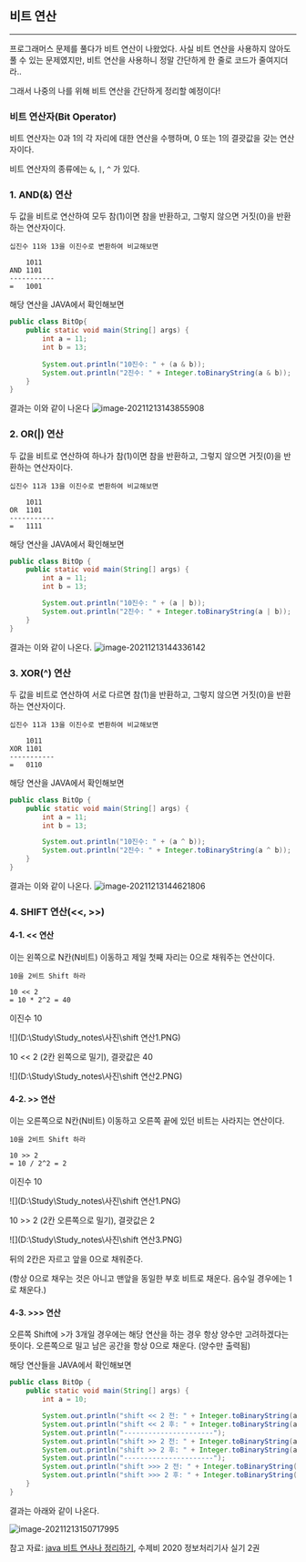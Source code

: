 ## 비트 연산

-----

프로그래머스 문제를 풀다가 비트 연산이 나왔었다. 사실 비트 연산을 사용하지 않아도 풀 수 있는 문제였지만, 비트 연산을 사용하니 정말 간단하게 한 줄로 코드가 줄여지더라..

그래서 나중의 나를 위해 비트 연산을 간단하게 정리할 예정이다!



### 비트 연산자(Bit Operator)

비트 연산자는 0과 1의 각 자리에 대한 연산을 수행하며, 0 또는 1의 결괏값을 갖는 연산자이다.

비트 연산자의 종류에는 `&`, `|`, `^` 가 있다.



### 1. AND(&) 연산

두 값을 비트로 연산하여 모두 참(1)이면 참을 반환하고, 그렇지 않으면 거짓(0)을 반환하는 연산자이다.

```
십진수 11와 13을 이진수로 변환하여 비교해보면
	
	1011
AND	1101
-----------
=	1001
```

해당 연산을 JAVA에서 확인해보면

```java
public class BitOp{
	public static void main(String[] args) {
		int a = 11;
		int b = 13;
		
		System.out.println("10진수: " + (a & b));
        System.out.println("2진수: " + Integer.toBinaryString(a & b));
	}
}
```

결과는 이와 같이 나온다 ![image-20211213143855908](C:\Users\sstt9\AppData\Roaming\Typora\typora-user-images\image-20211213143855908.png)



### 2. OR(|) 연산

두 값을 비트로 연산하여 하나가 참(1)이면 참을 반환하고, 그렇지 않으면 거짓(0)을 반환하는 연산자이다.

```
십진수 11과 13을 이진수로 변환하여 비교해보면

	1011
OR	1101
-----------
=	1111
```

해당 연산을 JAVA에서 확인해보면

```java
public class BitOp {
    public static void main(String[] args) {
        int a = 11;
        int b = 13;

        System.out.println("10진수: " + (a | b));
        System.out.println("2진수: " + Integer.toBinaryString(a | b));
    }
}
```

결과는 이와 같이 나온다. ![image-20211213144336142](C:\Users\sstt9\AppData\Roaming\Typora\typora-user-images\image-20211213144336142.png)



### 3. XOR(^) 연산

두 값을 비트로 연산하여 서로 다르면 참(1)을 반환하고, 그렇지 않으면 거짓(0)을 반환하는 연산자이다.

```
십진수 11과 13을 이진수로 변환하여 비교해보면

	1011
XOR	1101
-----------
=	0110
```

해당 연산을 JAVA에서 확인해보면

```java
public class BitOp {
    public static void main(String[] args) {
        int a = 11;
        int b = 13;

        System.out.println("10진수: " + (a ^ b));
        System.out.println("2진수: " + Integer.toBinaryString(a ^ b));
    }
}
```

결과는 이와 같이 나온다. ![image-20211213144621806](C:\Users\sstt9\AppData\Roaming\Typora\typora-user-images\image-20211213144621806.png)



### 4. SHIFT 연산(<<, >>)

#### 4-1. << 연산

이는 왼쪽으로 N칸(N비트) 이동하고 제일 첫째 자리는 0으로 채워주는 연산이다.

```
10을 2비트 Shift 하라

10 << 2
= 10 * 2^2 = 40
```

이진수 10

![](D:\Study\Study_notes\사진\shift 연산1.PNG)

10 << 2 (2칸 왼쪽으로 밀기), 결괏값은 40

![](D:\Study\Study_notes\사진\shift 연산2.PNG)



#### 4-2. >> 연산

이는 오른쪽으로 N칸(N비트) 이동하고 오른쪽 끝에 있던 비트는 사라지는 연산이다.

```
10을 2비트 Shift 하라

10 >> 2
= 10 / 2^2 = 2
```

이진수 10

![](D:\Study\Study_notes\사진\shift 연산1.PNG)

10 >> 2 (2칸 오른쪽으로 밀기), 결괏값은 2

![](D:\Study\Study_notes\사진\shift 연산3.PNG)

뒤의 2칸은 자르고 앞을 0으로 채워준다.

(항상 0으로 채우는 것은 아니고 맨앞을 동일한 부호 비트로 채운다. 음수일 경우에는 1로 채운다.)



#### 4-3. >>> 연산

오른쪽 Shift에 >가 3개일 경우에는 해당 연산을 하는 경우 항상 양수만 고려하겠다는 뜻이다.  오른쪽으로 밀고 남은 공간을 항상 0으로 채운다. (양수만 출력됨)



해당 연산들을 JAVA에서 확인해보면

```java
public class BitOp {
    public static void main(String[] args) {
        int a = 10;

        System.out.println("shift << 2 전: " + Integer.toBinaryString(a));
        System.out.println("shift << 2 후: " + Integer.toBinaryString(a << 2));
        System.out.println("----------------------");
        System.out.println("shift >> 2 전: " + Integer.toBinaryString(a));
        System.out.println("shift >> 2 후: " + Integer.toBinaryString(a >> 2));
        System.out.println("----------------------");
        System.out.println("shift >>> 2 전: " + Integer.toBinaryString(a));
        System.out.println("shift >>> 2 후: " + Integer.toBinaryString(a >>> 2));
    }
}
```

결과는 아래와 같이 나온다.

![image-20211213150717995](C:\Users\sstt9\AppData\Roaming\Typora\typora-user-images\image-20211213150717995.png)



참고 자료: [java 비트 연사나 정리하기](https://vmpo.tistory.com/106), 수제비 2020 정보처리기사 실기 2권